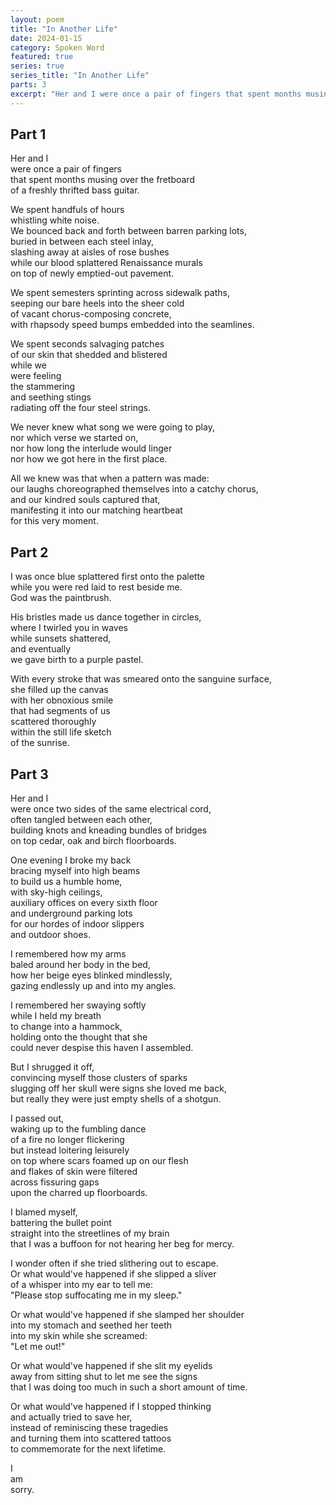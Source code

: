 ```yaml
---
layout: poem
title: "In Another Life"
date: 2024-01-15
category: Spoken Word
featured: true
series: true
series_title: "In Another Life"
parts: 3
excerpt: "Her and I were once a pair of fingers that spent months musing over the fretboard..."
---
```


## Part 1  

Her and I  
were once a pair of fingers  
that spent months musing over the fretboard  
of a freshly thrifted bass guitar.  

We spent handfuls of hours   
whistling white noise.  
We bounced back and forth between barren parking lots,   
buried in between each steel inlay,   
slashing away at aisles of rose bushes  
while our blood splattered Renaissance murals   
on top of newly emptied-out pavement.   

We spent semesters sprinting across sidewalk paths,  
seeping our bare heels into the sheer cold   
of vacant chorus-composing concrete,   
with rhapsody speed bumps embedded into the seamlines.  

We spent seconds salvaging patches   
of our skin that shedded and blistered  
while we   
were feeling   
the stammering  
and seething stings  
radiating off the four steel strings.  

We never knew what song we were going to play,  
nor which verse we started on,   
nor how long the interlude would linger  
nor how we got here in the first place.  

All we knew was that when a pattern was made:  
our laughs choreographed themselves into a catchy chorus,  
and our kindred souls captured that,   
manifesting it into our matching heartbeat  
for this very moment.   

## Part 2  

I was once blue splattered first onto the palette  
while you were red laid to rest beside me.   
God was the paintbrush.  

His bristles made us dance together in circles,   
where I twirled you in waves   
while sunsets shattered,  
and eventually   
we gave birth to a purple pastel.  

With every stroke that was smeared onto the sanguine surface,   
she filled up the canvas   
with her obnoxious smile  
that had segments of us   
scattered thoroughly   
within the still life sketch   
of the sunrise.   

## Part 3  

Her and I   
were once two sides of the same electrical cord,   
often tangled between each other,  
building knots and kneading bundles of bridges  
on top cedar, oak and birch floorboards.   

One evening I broke my back  
bracing myself into high beams  
to build us a humble home,  
with sky-high ceilings,   
auxiliary offices on every sixth floor  
and underground parking lots  
for our hordes of indoor slippers   
and outdoor shoes.   

I remembered how my arms  
baled around her body in the bed,   
how her beige eyes blinked mindlessly,   
gazing endlessly up and into my angles.  

I remembered her swaying softly   
while I held my breath   
to change into a hammock,  
holding onto the thought that she   
could never despise this haven I assembled.   

But I shrugged it off,   
convincing myself those clusters of sparks   
slugging off her skull were signs she loved me back,  
but really they were just empty shells of a shotgun.  

I passed out,   
waking up to the fumbling dance   
of a fire no longer flickering   
but instead loitering leisurely  
on top where scars foamed up on our flesh   
and flakes of skin were filtered   
across fissuring gaps  
upon the charred up floorboards.   

I blamed myself,   
battering the bullet point  
straight into the streetlines of my brain  
that I was a buffoon for not hearing her beg for mercy.   

I wonder often if she tried slithering out to escape.   
Or what would've happened if she slipped a sliver   
of a whisper into my ear to tell me:  
"Please stop suffocating me in my sleep."  

Or what would've happened if she slamped her shoulder   
into my stomach and seethed her teeth  
into my skin while she screamed:  
"Let me out!"  

Or what would've happened if she slit my eyelids   
away from sitting shut to let me see the signs   
that I was doing too much in such a short amount of time.   

Or what would've happened if I stopped thinking   
and actually tried to save her,   
instead of reminiscing these tragedies   
and turning them into scattered tattoos  
to commemorate for the next lifetime.   

I  
am  
sorry.  
